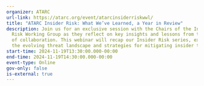 ```yaml
---
organizer: ATARC
url-link: https://atarc.org/event/atarcinsiderriskwwl/
title: "ATARC Insider Risk: What We’ve Learned, a Year in Review"
description: Join us for an exclusive session with the Chairs of the Insider
  Risk Working Group as they reflect on key insights and lessons from two years
  of collaboration. This webinar will recap our Insider Risk series, exploring
  the evolving threat landscape and strategies for mitigating insider threats.
start-time: 2024-11-19T13:30:00.000-00:00
end-time: 2024-11-19T14:30:00.000-00:00
event-type: Online
gov-only: false
is-external: true
---
```

